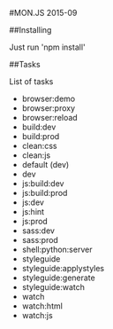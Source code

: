 #MON.JS 2015-09

##Installing

Just run 'npm install'

##Tasks

List of tasks

- browser:demo
- browser:proxy
- browser:reload
- build:dev
- build:prod
- clean:css
- clean:js
- default (dev)
- dev
- js:build:dev
- js:build:prod
- js:dev
- js:hint
- js:prod
- sass:dev
- sass:prod
- shell:python:server
- styleguide
- styleguide:applystyles
- styleguide:generate
- styleguide:watch
- watch
- watch:html
- watch:js
